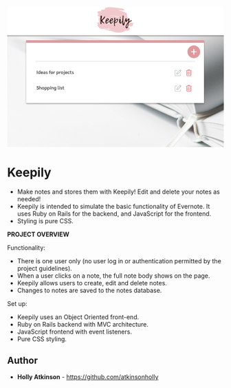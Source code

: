 <a href="https://github.com/atkinsonholly/Keepily"><img src="https://github.com/atkinsonholly/Keepily/blob/master/client/images/Keepily_note_list.png" title="Keepily" alt="Keepily"></a>

# Keepily

- Make notes and stores them with Keepily! Edit and delete your notes as needed!
- Keepily is intended to simulate the basic functionality of Evernote. It uses Ruby on Rails for the backend, and JavaScript for the frontend. 
- Styling is pure CSS.

**PROJECT OVERVIEW**

Functionality:

- There is one user only (no user log in or authentication permitted by the project guidelines).
- When a user clicks on a note, the full note body shows on the page.
- Keepily allows users to create, edit and delete notes.
- Changes to notes are saved to the notes database.

Set up:

- Keepily uses an Object Oriented front-end.
- Ruby on Rails backend with MVC architecture.
- JavaScript frontend with event listeners. 
- Pure CSS styling.

## Author

* **Holly Atkinson** - https://github.com/atkinsonholly
